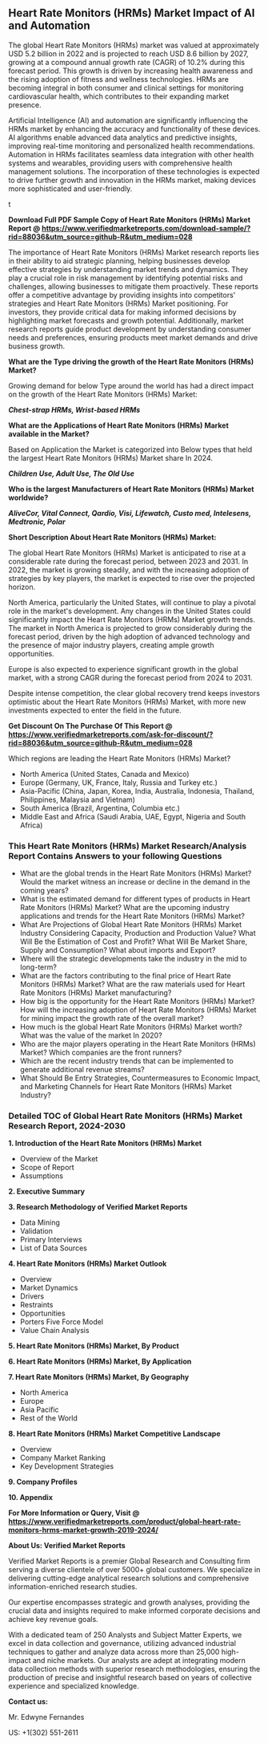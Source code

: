 <h2>Heart Rate Monitors (HRMs) Market Impact of AI and Automation</h2><p>The global Heart Rate Monitors (HRMs) market was valued at approximately USD 5.2 billion in 2022 and is projected to reach USD 8.6 billion by 2027, growing at a compound annual growth rate (CAGR) of 10.2% during this forecast period. This growth is driven by increasing health awareness and the rising adoption of fitness and wellness technologies. HRMs are becoming integral in both consumer and clinical settings for monitoring cardiovascular health, which contributes to their expanding market presence.</p><p>Artificial Intelligence (AI) and automation are significantly influencing the HRMs market by enhancing the accuracy and functionality of these devices. AI algorithms enable advanced data analytics and predictive insights, improving real-time monitoring and personalized health recommendations. Automation in HRMs facilitates seamless data integration with other health systems and wearables, providing users with comprehensive health management solutions. The incorporation of these technologies is expected to drive further growth and innovation in the HRMs market, making devices more sophisticated and user-friendly.</p>t</p><p id="" class=""><strong>Download Full PDF Sample Copy of Heart Rate Monitors (HRMs) Market Report @ <a href="https://www.verifiedmarketreports.com/download-sample/?rid=88036&utm_source=github-R&utm_medium=028" target="_blank">https://www.verifiedmarketreports.com/download-sample/?rid=88036&utm_source=github-R&utm_medium=028</a></strong></p><p>The importance of&nbsp;Heart Rate Monitors (HRMs) Market research reports lies in their ability to aid strategic planning, helping businesses develop effective strategies by understanding market trends and dynamics. They play a crucial role in risk management by identifying potential risks and challenges, allowing businesses to mitigate them proactively. These reports offer a competitive advantage by providing insights into competitors' strategies and Heart Rate Monitors (HRMs) Market positioning. For investors, they provide critical data for making informed decisions by highlighting market forecasts and growth potential. Additionally, market research reports guide product development by understanding consumer needs and preferences, ensuring products meet market demands and drive business growth.</p><p><strong>What are the&nbsp;Type driving the growth of the Heart Rate Monitors (HRMs) Market?</strong></p><p id="" class="">Growing demand for below Type around the world has had a direct impact on the growth of the Heart Rate Monitors (HRMs) Market:</p><em><strong>Chest-strap HRMs, Wrist-based HRMs</strong></em></p><strong>What are the&nbsp;Applications&nbsp;of Heart Rate Monitors (HRMs) Market available in the Market?</strong></p><p id="" class="">Based on Application the Market is categorized into Below types that held the largest Heart Rate Monitors (HRMs) Market share In 2024.</p><em><strong>Children Use, Adult Use, The Old Use</strong></em></p><strong>Who is the largest Manufacturers of Heart Rate Monitors (HRMs) Market worldwide?</strong></p><p><em><strong>AliveCor, Vital Connect, Qardio, Visi, Lifewatch, Custo med, Intelesens, Medtronic, Polar</strong></em></p><p id="" class=""><strong>Short Description About Heart Rate Monitors (HRMs) Market:</strong></p><p>The global Heart Rate Monitors (HRMs) Market is anticipated to rise at a considerable rate during the forecast period, between 2023 and 2031. In 2022, the market is growing steadily, and with the increasing adoption of strategies by key players, the market is expected to rise over the projected horizon.</p><p>North America, particularly the United States, will continue to play a pivotal role in the market's development. Any changes in the United States could significantly impact the Heart Rate Monitors (HRMs) Market growth trends. The market in North America is projected to grow considerably during the forecast period, driven by the high adoption of advanced technology and the presence of major industry players, creating ample growth opportunities.</p><p>Europe is also expected to experience significant growth in the global market, with a strong CAGR during the forecast period from 2024 to 2031.</p><p>Despite intense competition, the clear global recovery trend keeps investors optimistic about the Heart Rate Monitors (HRMs) Market, with more new investments expected to enter the field in the future.</p><p id="" class=""><strong>Get Discount On The Purchase Of This Report @ <a href="https://www.verifiedmarketreports.com/ask-for-discount/?rid=88036&utm_source=github-R&utm_medium=028" target="_blank">https://www.verifiedmarketreports.com/ask-for-discount/?rid=88036&utm_source=github-R&utm_medium=028</a></strong></p>Which regions are leading the Heart Rate Monitors (HRMs) Market?</p><ul><li>North America (United States, Canada and Mexico)</li><li>Europe (Germany, UK, France, Italy, Russia and Turkey etc.)</li><li>Asia-Pacific (China, Japan, Korea, India, Australia, Indonesia, Thailand, Philippines, Malaysia and Vietnam)</li><li>South America (Brazil, Argentina, Columbia etc.)</li><li>Middle East and Africa (Saudi Arabia, UAE, Egypt, Nigeria and South Africa)</li></ul><h3 id="" class="">This Heart Rate Monitors (HRMs) Market Research/Analysis Report Contains Answers to your following Questions</h3><ul><li>What are the global trends in the Heart Rate Monitors (HRMs) Market? Would the market witness an increase or decline in the demand in the coming years?</li><li>What is the estimated demand for different types of products in Heart Rate Monitors (HRMs) Market? What are the upcoming industry applications and trends for the Heart Rate Monitors (HRMs) Market?</li><li>What Are Projections of Global Heart Rate Monitors (HRMs) Market Industry Considering Capacity, Production and Production Value? What Will Be the Estimation of Cost and Profit? What Will Be Market Share, Supply and Consumption? What about imports and Export?</li><li>Where will the strategic developments take the industry in the mid to long-term?</li><li>What are the factors contributing to the final price of Heart Rate Monitors (HRMs) Market? What are the raw materials used for Heart Rate Monitors (HRMs) Market manufacturing?</li><li>How big is the opportunity for the Heart Rate Monitors (HRMs) Market? How will the increasing adoption of Heart Rate Monitors (HRMs) Market for mining impact the growth rate of the overall market?</li><li>How much is the global Heart Rate Monitors (HRMs) Market worth? What was the value of the market In 2020?</li><li>Who are the major players operating in the Heart Rate Monitors (HRMs) Market? Which companies are the front runners?</li><li>Which are the recent industry trends that can be implemented to generate additional revenue streams?</li><li>What Should Be Entry Strategies, Countermeasures to Economic Impact, and Marketing Channels for Heart Rate Monitors (HRMs) Market Industry?</li></ul><h3 id="" class="">Detailed TOC of Global Heart Rate Monitors (HRMs) Market Research Report, 2024-2030</h3><p id="" class=""><strong>1. Introduction of the Heart Rate Monitors (HRMs) Market</strong></p><ul><li>Overview of the Market</li><li>Scope of Report</li><li>Assumptions</li></ul><p id="" class=""><strong>2. Executive Summary</strong></p><p id="" class=""><strong>3. Research Methodology of Verified Market Reports</strong></p><ul><li>Data Mining</li><li>Validation</li><li>Primary Interviews</li><li>List of Data Sources</li></ul><p id="" class=""><strong>4. Heart Rate Monitors (HRMs) Market Outlook</strong></p><ul><li>Overview</li><li>Market Dynamics</li><li>Drivers</li><li>Restraints</li><li>Opportunities</li><li>Porters Five Force Model</li><li>Value Chain Analysis</li></ul><p id="" class=""><strong>5. Heart Rate Monitors (HRMs) Market, By Product</strong></p><p id="" class=""><strong>6. Heart Rate Monitors (HRMs) Market, By Application</strong></p><p id="" class=""><strong>7. Heart Rate Monitors (HRMs) Market, By Geography</strong></p><ul><li>North America</li><li>Europe</li><li>Asia Pacific</li><li>Rest of the World</li></ul><p id="" class=""><strong>8. Heart Rate Monitors (HRMs) Market Competitive Landscape</strong></p><ul><li>Overview</li><li>Company Market Ranking</li><li>Key Development Strategies</li></ul><p id="" class=""><strong>9. Company Profiles</strong></p><p id="" class=""><strong>10. Appendix</strong></p><p id="" class=""><strong>For More Information or Query, Visit @ <a href="https://www.verifiedmarketreports.com/product/global-heart-rate-monitors-hrms-market-growth-2019-2024/" target="_blank">https://www.verifiedmarketreports.com/product/global-heart-rate-monitors-hrms-market-growth-2019-2024/</a></strong></p><p id="" class=""><strong>About Us: Verified Market Reports</strong></p><p id="" class="">Verified Market Reports is a premier Global Research and Consulting firm serving a diverse clientele of over 5000+ global customers. We specialize in delivering cutting-edge analytical research solutions and comprehensive information-enriched research studies.</p><p id="" class="">Our expertise encompasses strategic and growth analyses, providing the crucial data and insights required to make informed corporate decisions and achieve key revenue goals.</p><p id="" class="">With a dedicated team of 250 Analysts and Subject Matter Experts, we excel in data collection and governance, utilizing advanced industrial techniques to gather and analyze data across more than 25,000 high-impact and niche markets. Our analysts are adept at integrating modern data collection methods with superior research methodologies, ensuring the production of precise and insightful research based on years of collective experience and specialized knowledge.</p><p id="" class=""><strong>Contact us:</strong></p><p id="" class="">Mr. Edwyne Fernandes</p><p id="" class="">US: +1(302) 551-2611</p>